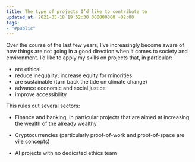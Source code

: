 ```yaml
---
title: The type of projects I’d like to contribute to
updated_at: 2021-05-18 19:52:30.000000000 +02:00
tags:
- "#public"
---
```



Over the course of the last few years, I’ve increasingly become aware of how things are not going in a good direction when it comes to society and environment. I’d like to apply my skills on projects that, in particular:

- are ethical
- reduce inequality; increase equity for minorities
- are sustainable (turn back the tide on climate change)
- advance economic and social justice
- improve accessibility

This rules out several sectors:

- Finance and banking, in particular projects that are aimed at increasing the wealth of the already wealthy.

- Cryptocurrencies (particularly proof-of-work and proof-of-space are vile concepts)

* AI projects with no dedicated ethics team